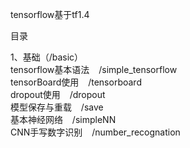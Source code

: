 tensorflow基于tf1.4

目录
<p>
1、基础（/basic）<br>
tensorflow基本语法 &ensp;	 /simple_tensorflow<br>
tensorBoard使用  &ensp;	/tensorboard<br>
dropout使用 &ensp;	/dropout<br>
模型保存与重载 &ensp;	/save<br>
基本神经网络 &ensp;	/simpleNN<br>
CNN手写数字识别 &ensp;	/number_recognation<br>
</p>
